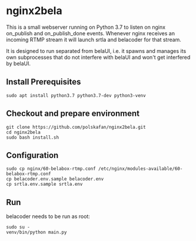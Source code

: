 nginx2bela
=========

This is a small webserver running on Python 3.7 to listen on nginx on_publish and on_publish_done events. Whenever nginx receives an incoming RTMP stream it will launch srtla and belacoder for that stream.

It is designed to run separated from belaUI, i.e. it spawns and manages its own subprocesses that do not interfere with belaUI and won't get interfered by belaUI.

Install Prerequisites
-----
    sudo apt install python3.7 python3.7-dev python3-venv

Checkout and prepare environment
-----
    git clone https://github.com/polskafan/nginx2bela.git
    cd nginx2bela
    sudo bash install.sh

Configuration
-----
    sudo cp nginx/60-belabox-rtmp.conf /etc/nginx/modules-available/60-belabox-rtmp.conf
    cp belacoder.env.sample belacoder.env
    cp srtla.env.sample srtla.env

Run
-----
belacoder needs to be run as root:

    sudo su -
    venv/bin/python main.py
